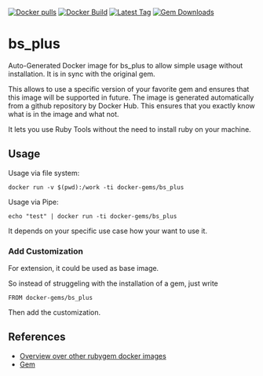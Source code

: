 [![Docker pulls](https://img.shields.io/docker/pulls/rubygem/bs_plus.svg)](https://hub.docker.com/r/rubygem/bs_plus/)
[![Docker Build](https://img.shields.io/docker/automated/rubygem/bs_plus.svg)](https://hub.docker.com/r/rubygem/bs_plus/)
[![Latest Tag](https://img.shields.io/github/tag/docker-rubygem/bs_plus.svg)](https://hub.docker.com/r/rubygem/bs_plus/)
[![Gem Downloads](https://img.shields.io/gem/dt/bs_plus.svg)](https://rubygems.org/gems/bs_plus/)
# bs_plus

Auto-Generated Docker image for bs_plus to allow simple usage without installation.
It is in sync with the original gem.

This allows to use a specific version of your favorite gem and ensures that this image will be supported in future.
The image is generated automatically from a github repository by Docker Hub.
This ensures that you exactly know what is in the image and what not.

It lets you use Ruby Tools without the need to install ruby on your machine.

## Usage

Usage via file system:

`docker run -v $(pwd):/work -ti docker-gems/bs_plus`

Usage via Pipe:

`echo "test" | docker run -ti docker-gems/bs_plus`

It depends on your specific use case how your want to use it.

### Add Customization

For extension, it could be used as base image.

So instead of struggeling with the installation of a gem, just write

`FROM docker-gems/bs_plus`

Then add the customization.

## References

 - [Overview over other rubygem docker images](https://github.com/thinkbot/docker-rubygem)
 - [Gem](https://rubygems.org/gems/bs_plus/)
